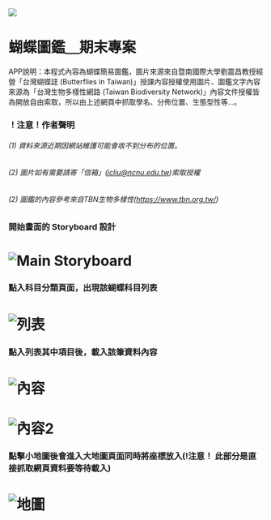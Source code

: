 <img src=https://www.ncnu.edu.tw/ncnuweb/units/share/全校共用/web_material/images/banner/banner_22.gif>
 
# 蝴蝶圖鑑＿期末專案
APP說明：本程式內容為蝴蝶簡易圖鑑，圖片來源來自暨南國際大學劉震昌教授經營「台灣蝴蝶誌 (Butterflies in Taiwan)」授課內容授權使用圖片、圖鑑文字內容來源為「台灣生物多樣性網路 (Taiwan Biodiversity Network)」內容文件授權皆為開放自由索取，所以由上述網頁中抓取學名、分佈位置、生態型性等...。

### ！注意！作者聲明
###### (1) 資料來源近期因網站維護可能會收不到分布的位置。
###### (2) 圖片如有需要請寄「信箱」(jcliu@ncnu.edu.tw)索取授權
###### (2) 圖鑑的內容參考來自TBN生物多樣性(https://www.tbn.org.tw/)

### 開始畫面的 Storyboard 設計
# ![Main Storyboard](img/6.png "Main Storyboard")

### 點入科目分類頁面，出現該蝴蝶科目列表
# ![列表](img/7.png "列表")

### 點入列表其中項目後，載入該筆資料內容
# ![內容](img/8.png "內容")
# ![內容2](img/9.png "內容2")

### 點擊小地圖後會進入大地圖頁面同時將座標放入(!注意！ 此部分是直接抓取網頁資料要等待載入)
# ![地圖](img/10.png "地圖")
